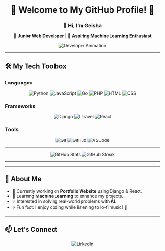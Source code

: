 <div align="center">
  
  # 🌟 Welcome to My GitHub Profile! 🌟
  
  ### 👋 Hi, I'm **Geisha**  
  🚀 **Junior Web Developer** | 🌱 **Aspiring Machine Learning Enthusiast**  
  
  ![Developer Animation](https://raw.githubusercontent.com/abhisheknaiidu/abhisheknaiidu/master/code.gif)  
</div>

---

## 🛠️ My Tech Toolbox  
### **Languages**  
<p align="center">
  <img src="https://img.shields.io/badge/Python-3776AB?style=for-the-badge&logo=python&logoColor=white" alt="Python"/>
  <img src="https://img.shields.io/badge/JavaScript-F7DF1E?style=for-the-badge&logo=javascript&logoColor=black" alt="JavaScript"/>
  <img src="https://img.shields.io/badge/Go-00ADD8?style=for-the-badge&logo=go&logoColor=white" alt="Go"/>
  <img src="https://img.shields.io/badge/PHP-777BB4?style=for-the-badge&logo=php&logoColor=white" alt="PHP"/>
  <img src="https://img.shields.io/badge/HTML5-E34F26?style=for-the-badge&logo=html5&logoColor=white" alt="HTML"/>
  <img src="https://img.shields.io/badge/CSS3-1572B6?style=for-the-badge&logo=css3&logoColor=white" alt="CSS"/>
</p>

### **Frameworks**  
<p align="center">
  <img src="https://img.shields.io/badge/Django-092E20?style=for-the-badge&logo=django&logoColor=white" alt="Django"/>
  <img src="https://img.shields.io/badge/Laravel-FF2D20?style=for-the-badge&logo=laravel&logoColor=white" alt="Laravel"/>
  <img src="https://img.shields.io/badge/React-61DAFB?style=for-the-badge&logo=react&logoColor=black" alt="React"/>
</p>

### **Tools**  
<p align="center">
  <img src="https://img.shields.io/badge/Git-F05032?style=for-the-badge&logo=git&logoColor=white" alt="Git"/>
  <img src="https://img.shields.io/badge/GitHub-181717?style=for-the-badge&logo=github&logoColor=white" alt="GitHub"/>
  <img src="https://img.shields.io/badge/Visual_Studio_Code-0078D4?style=for-the-badge&logo=visual-studio-code&logoColor=white" alt="VSCode"/>
</p>

---

<div align="center">
  <img src="https://github-readme-stats.vercel.app/api?username=GesaXB&show_icons=true&theme=radical" alt="GitHub Stats"/>
  <img src="https://github-readme-streak-stats.herokuapp.com/?user=GesaXB&theme=radical" alt="GitHub Streak"/>
</div>

---

---

## 🚀 About Me  
- 🔭 Currently working on **Portfolio Website** using Django & React.  
- 🌱 Learning **Machine Learning** to enhance my projects.  
- 💡 Interested in solving real-world problems with **AI**.  
- ⚡ Fun fact: I enjoy coding while listening to lo-fi music! 🎵  

---

## 📫 Let's Connect  
<p align="center">
  <a href="https://www.linkedin.com/in/geisha-lutfan-waldhani-284128304/" target="_blank"><img src="https://img.shields.io/badge/LinkedIn-%230077B5.svg?style=for-the-badge&logo=linkedin&logoColor=white" alt="LinkedIn"/></a>
